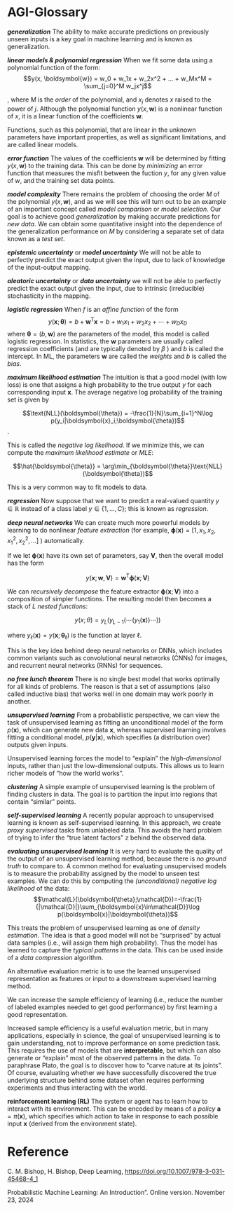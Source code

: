 # AGI-Glossary

***generalization*** The ability to make accurate predictions on previously unseen inputs is a key goal in machine learning and is known as generalization.

***linear models & polynomial regression***
When we fit some data using a polynomial function of the form:
$$y(x, \boldsymbol{w}) = w_0 + w_1x + w_2x^2 + ... + w_Mx^M = \sum_{j=0}^M w_jx^j$$

, where $M$ is the *order* of the polynomial, and $x_j$ denotes $x$ raised to the power of $j$.
Although the polynomial function $y(x, \boldsymbol{w})$ is a nonlinear function of $x$, it is a linear function of the coefficients $\boldsymbol{w}$.

Functions, such as this polynomial, that are linear in the unknown parameters have important properties, as well as significant limitations, and are called linear models.

***error function***
The values of the coefficients $\boldsymbol{w}$ will be determined by fitting $y(x, \boldsymbol{w})$ to the training data. This can be done by *minimizing* an error function that measures the misfit between the fuction $y$, for any given value of $w$, and the training set data points.

***model complexity***
There remains the problem of choosing the order $M$ of the polynomial $y(x, \boldsymbol{w})$, and as we will see this will turn out to be an example of an important concept called *model comparison* or *model selection*.
Our goal is to achieve good *generalization* by making accurate predictions for *new data*. We can obtain some quantitative insight into the dependence of the generalization performance on $M$ by considering a separate set of data known as a *test set*.

***epistemic uncertainty*** or ***model uncertainty*** We will not be able to perfectly predict the exact output given the input, due to lack of knowledge of the input-output mapping.

***aleatoric uncertainty*** or ***data uncertainty*** we will not be able to perfectly predict the exact output given the input, due to intrinsic (irreducible) stochasticity in the mapping.

***logistic regression***
When $f$ is an *affine function* of the form
$$y(\boldsymbol{x};\boldsymbol{\theta})=b+\boldsymbol{w}^\mathsf{T}\boldsymbol{x}=b+w_1x_1+w_2x_2+\cdots+w_Dx_D$$
where $\boldsymbol{\theta} = (b, \boldsymbol{w})$ are the parameters of the model, this model is called logistic regression.
In statistics, the $\boldsymbol{w}$ parameters are usually called regression coefficients (and are typically denoted by $\beta$ ) and $b$ is called the intercept. In ML, the parameters $\boldsymbol{w}$ are called the *weights* and $b$ is called the *bias*.

***maximum likelihood estimation***
The intuition is that a good model (with low loss) is one that assigns a high probability to the true output $y$ for each corresponding input $\boldsymbol{x}$. The average negative log probability of the training set is given by

$$\text{NLL}(\boldsymbol{\theta}) = -\frac{1}{N}\sum_{i=1}^N\log p(y_i|\boldsymbol{x}_i;\boldsymbol{\theta})$$
.

This is called the *negative log likelihood*. If we minimize this, we can compute the *maximum likelihood estimate* or *MLE*:

$$\hat{\boldsymbol{\theta}} = \arg\min_{\boldsymbol{\theta}}\text{NLL}(\boldsymbol{\theta})$$

This is a very common way to fit models to data.

***regression***
Now suppose that we want to predict a real-valued quantity $y\in\mathbb{R}$ instead of a class label $y \in \{1, \ldots, C\}$; this is known as *regression*.


***deep neural networks***
We can create much more powerful models by learning to do nonlinear *feature extraction* (for example, $\boldsymbol{\phi}(\boldsymbol{x})=[1,x_1,x_2,x_1^2,x_2^2,\ldots]$ ) automatically.

If we let $\boldsymbol{\phi}(\boldsymbol{x})$ have its own set of parameters, say $\mathbf{V}$, then the overall model has the form

$$y(\boldsymbol{x};\boldsymbol{w},\mathbf{V})=\boldsymbol{w}^\mathsf{T}\boldsymbol{\phi}(\boldsymbol{x};\mathbf{V})$$

We can *recursively decompose* the feature extractor $\boldsymbol{\phi}(\boldsymbol{x};\mathbf{V})$ into a composition of simpler functions.
The resulting model then becomes a stack of $L$ *nested functions*:

$$y(x;\theta)=y_L(y_{L-1}(\cdots (y_1(\boldsymbol{x})) \cdots ))$$

where $y_\ell(\boldsymbol{x})=y(\boldsymbol{x};\boldsymbol{\theta}_\ell)$ is the function at layer $\ell$.

This is the key idea behind deep neural networks or DNNs, which includes common variants such as convolutional neural networks (CNNs) for images, and recurrent neural networks (RNNs) for sequences.

***no free lunch theorem***
There is no single best model that works optimally for all kinds of problems. The reason is that a set of assumptions (also called inductive bias) that works well in one domain may work poorly in another.

***unsupervised learning***
From a probabilistic perspective, we can view the task of unsupervised learning as fitting an unconditional model of the form $p(\boldsymbol{x})$, which can generate new data $\boldsymbol{x}$, whereas supervised learning involves fitting a conditional model, $p(\boldsymbol{y}|\boldsymbol{x})$, which specifies (a distribution over) outputs given inputs.

Unsupervised learning forces the model to “explain” the *high-dimensional* inputs, rather than just the low-dimensional outputs. This allows us to learn richer models of “how the world works”.

***clustering***
A simple example of unsupervised learning is the problem of finding clusters in data. The goal is to partition the input into regions that contain “similar” points.

***self-supervised learning***
A recently popular approach to unsupervised learning is known as self-supervised learning. In this approach, we create *proxy supervised* tasks from unlabeled data. This avoids the hard problem of trying to infer the “true latent factors” $\mathbb{z}$ behind the observed data.

***evaluating unsupervised learning***
It is very hard to evaluate the quality of the output of an unsupervised learning method, because there is *no ground truth* to compare to. A common method for evaluating unsupervised models is to measure the probability assigned by the model to unseen test examples.
We can do this by computing the *(unconditional) negative log likelihood* of the data:
$$\mathcal{L}(\boldsymbol{\theta};\mathcal{D})=-\frac{1}{|\mathcal{D}|}\sum_{\boldsymbol{x}\in\mathcal{D}}\log p(\boldsymbol{x}|\boldsymbol{\theta})$$

This treats the problem of unsupervised learning as one of *density estimation*. The idea is that a good model will not be “surprised” by actual data samples (i.e., will assign them high probability).
Thus the model has learned to capture the *typical patterns* in the data. This can be used inside of a *data compression* algorithm.

An alternative evaluation metric is to use the learned unsupervised representation as features or input to a downstream supervised learning method.

We can increase the sample efficiency of learning (i.e., reduce the number of labeled examples needed to get good performance) by first learning a good representation.

Increased sample efficiency is a useful evaluation metric, but in many applications, especially in science, the goal of unsupervised learning is to gain understanding, not to improve performance on some prediction task. This requires the use of models that are **interpretable**, but which can also generate or “explain” most of the observed patterns in the data. To paraphrase Plato, the goal is to discover how to “carve nature at its joints”. Of course, evaluating whether we have successfully discovered the true underlying structure behind some dataset often requires performing experiments and thus interacting with the world.

**reinforcement learning (RL)**
The system or agent has to learn how to interact with its environment.
This can be encoded by means of a *policy* $\boldsymbol{a}=\pi(\boldsymbol{x})$, which specifies which action to take in response to each possible input $\boldsymbol{x}$ (derived from the environment state).

# Reference
C. M. Bishop, H. Bishop, Deep Learning, https://doi.org/10.1007/978-3-031-45468-4_1

Probabilistic Machine Learning: An Introduction”. Online version. November 23, 2024


